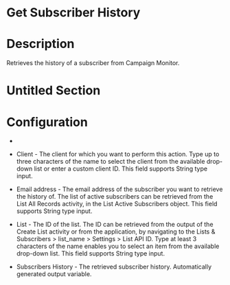﻿# Get Subscriber History

# Description

Retrieves the history of a subscriber from Campaign Monitor.

# Untitled Section

# Configuration

* 
* Client - The client for which you want to perform this action. Type up to three characters of the name to select the client from the available drop-down list or enter a custom client ID. This field supports String type input.
* Email address - The email address of the subscriber you want to retrieve the history of. The list of active subscribers can be retrieved from the List All Records activity, in the List Active Subscribers object. This field supports String type input.
* List - The ID of the list. The ID can be retrieved from the output of the Create List activity or from the application, by navigating to the Lists & Subscribers > list_name > Settings > List API ID. Type at least 3 characters of the name enables you to select an item from the available drop-down list. This field supports String type input.





* Subscribers History - The retrieved subscriber history. Automatically generated output variable.
